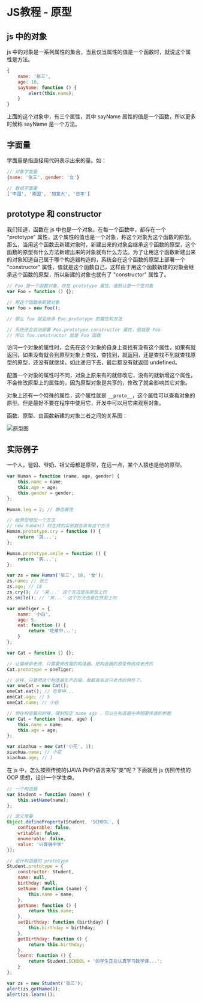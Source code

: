 # JS教程 - 原型

## js 中的对象

js 中的对象是一系列属性的集合，当且仅当属性的值是一个函数时，就说这个属性是方法。

```js
{
    name: '张三',
    age: 18,
    sayName: function () {
        alert(this.name);
    }
}
```

上面的这个对象中，有三个属性，其中 sayName 属性的值是一个函数，所以更多时候称 sayName 是一个方法。

## 字面量

字面量是指直接用代码表示出来的量。如：

```js
// 对象字面量
{name: '张三', gender: '女'}

// 数组字面量
['中国', '美国', '加拿大', '日本']
```

## prototype 和 constructor

我们知道，函数在 js 中也是一个对象。在每一个函数中，都存在一个 "prototype" 属性，这个属性的值也是一个对象，称这个对象为这个函数的原型。那么，当用这个函数去新建对象时，新建出来的对象会继承这个函数的原型，这个函数的原型有什么方法新建出来的对象就有什么方法。为了让用这个函数新建出来的对象知道自己属于哪个构造器构造的，系统会在这个函数的原型上部署一个 "constructor" 属性，值就是这个函数自己，这样由于用这个函数新建的对象会继承这个函数的原型，所以新建的对象也就有了 "constructor" 属性了。

```js
// Foo 是一个函数对象，存在 prototype 属性，值默认是一个空对象
var Foo = function () {};

// 用这个函数来新建对象
var foo = new Foo();

// 那么 foo 就会继承 Foo.prototype 的属性和方法

// 系统还会自动部署 Foo.prototype.constructor 属性，值就是 Foo
// 所以 foo.constructor 就是 Foo 函数

```

访问一个对象的属性时，会先在这个对象的自身上查找有没有这个属性，如果有就返回，如果没有就会到原型对象上查找，查找到，就返回，还是查找不到就查找原型的原型，还没有就继续，如此递归下去，最后都没有就返回 undefined。

配置一个对象的属性时不同，对象上原来有的就修改它，没有的就新增这个属性，不会修改原型上的属性的，因为原型对象是共享的，修改了就会影响其它对象。

对象上还有一个特殊的属性，这个属性就是 `__proto__`，这个属性可以查看对象的原型。但是最好不要在程序中使用它，开发中可以用它来观察对象。

函数、原型、由函数新建的对象三者之间的关系图：

![原型图](/images/learn/js-prototype.png)

## 实际例子

一个人，爸妈、爷奶、祖父母都是原型，在远一点，某个人猿也是他的原型。

```js
var Human = function (name, age, gender) {
    this.name = name;
    this.age = age;
    this.gender = gender;
};

Human.leg = 2; // 静态属性

// 给原型增加一个方法
// new Human() 时生成的实例就会具有这个方法
Human.prototype.cry = function () {
    return '哭...';
};

Human.prototype.smile = function () {
    return '笑...';
};

var zs = new Human('张三', 18, '女');
zs.name; // 张三
zs.age; // 18
zs.cry(); // '哭...' 这个方法是在原型上的
zs.smile(); // '笑...' 这个方法也是在原型上的

```

```js
var oneTiger = {
    name: '小白',
    age: 5,
    eat: function () {
        return '吃草中...';
    }
};

var Cat = function () {};

// 让猫继承老虎，只需要修改猫的构造器，把构造器的原型修改成老虎的
Cat.prototype = oneTiger;

// 这样，只要用这个构造器生产的猫，就都具有这只老虎的特性了。
var oneCat = new Cat();
oneCat.eat(); // 吃草中...
oneCat.age; // 5
oneCat.name; // 小白

// 想在构造猫的时候，强制指定 name age ，可以在构造器中声明要传递的参数
var Cat = function (name, age) {
    this.name = name;
    this.age = age;
};

var xiaohua = new Cat('小花', 1);
xiaohua.name; // 小花
xiaohua.age; // 1

```

在 js 中，怎么按照传统的(JAVA PHP)语言来写“类”呢？下面就用 js 仿照传统的 OOP 思想，设计一个学生类。

```js
// 一个构造器
var Student = function (name) {
    this.setName(name);
};

// 定义常量
Object.defineProperty(Student, 'SCHOOL', {
    configurable: false,
    writable: false,
    enumerable: false,
    value: '兴育强中学'
});

// 设计构造器的 prototype
Student.prototype = {
    constructor: Student,
    name: null,
    birthday: null,
    setName: function (name) {
        this.name = name;
    },
    getName: function () {
        return this.name;
    },
    setBirthday: function (birthday) {
        this.birthday = birthday;
    },
    getBirthday: function () {
        return this.birthday;
    },
    learn: function () {
        return Student.SCHOOL + '的学生正在认真学习数学课...';
    }
};

var zs = new Student('张三');
alert(zs.getName());
alert(zs.learn());
```
